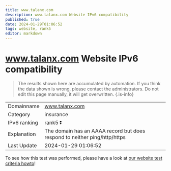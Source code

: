 ```yaml
---
title: www.talanx.com
description: www.talanx.com Website IPv6 compatibility
published: true
date: 2024-01-29T01:06:52
tags: website, rank5
editor: markdown
---
```


# www.talanx.com Website IPv6 compatibility

> The results shown here are accumulated by automation. If you think the data shown is wrong, please contact the administrators. 
> Do not edit this page manually, it will get overwritten.
{.is-info}


|   |   |
| - | - |
| Domainname | www.talanx.com
| Category | insurance |
| IPv6 ranking | rank5 :arrow_double_down: |
| Explanation | The domain has an AAAA record but does respond to neither ping/http/https |
| Last Update | 2024-01-29 01:06:52 |

To see how this test was performed, please have a look at [our website test criteria howto](/howto/testcriteria/website)!

